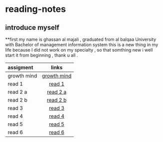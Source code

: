 # reading-notes
## introduce myself ##

**first my name is ghassan al majali , graduated from al balqaa University with Bachelor of management information system
this is a new thing in my life because  I did not work on my specialty , so that somthing new i well start it from beginning , thank u all .

|        assigment        |            links                                                              |
| :-------------------    | :--------------------:                                                        |
| growth mind             | [growth mind](https://ghassan-majali.github.io/reading-notes/growth-mind)     |
| read  1                 | [read 1](read1.md)                                                            |
| read 2 a                | [read 2 a](read02a.md)                                                        |
| read 2 b                | [read 2 b](read02b.md)                                                        |
| read 3                  | [read 3](read03.md)                                                           |
|read 4                   | [read 4](read04.md)                                                           |
|read 5                   | [read 5](read05.md)                                                           |
|read 6                   | [read 6](read06.md)                                                           |
